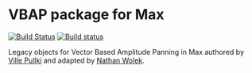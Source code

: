 # VBAP package for Max
[![Build Status](https://travis-ci.org/nwolek/vbap.svg?branch=master)](https://travis-ci.org/nwolek/vbap)
[![Build status](https://ci.appveyor.com/api/projects/status/vn5l7cmal244ti57?svg=true)](https://ci.appveyor.com/project/nwolek/vbap)


Legacy objects for Vector Based Amplitude Panning in Max authored by [Ville Pullki](https://people.aalto.fi/index.html#ville_pulkki) and adapted by [Nathan Wolek](https://github.com/nwolek).